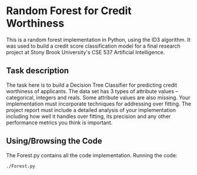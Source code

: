 # Random Forest for Credit Worthiness
This is a random forest implementation in Python, using the ID3 algorithm. It was used to build a credit score classification model for a final research project at Stony Brook University's CSE 537 Artificial Intelligence.

## Task description
The task here is to build a Decision Tree Classifier for predicting credit worthiness of applicants. The data set has 3 types of attribute values – categorical, integers and reals. Some attribute values are also missing. Your implementation must incorporate techniques for addressing over fitting. The project report must include a detailed analysis of your implementation including how well it handles over fitting, its precision and any other performance metrics you think is important.

## Using/Browsing the Code
The Forest.py contains all the code implementation. Running the code:
    
    ./Forest.py


